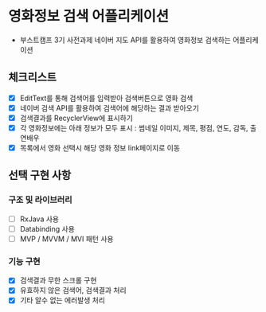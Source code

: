 # 영화정보 검색 어플리케이션

- 부스트캠프 3기 사전과제
네이버 지도 API를 활용하여 영화정보 검색하는 어플리케이션

## 체크리스트
- [x] EditText를 통해 검색어를 입력받아 검색버튼으로 영화 검색
- [x] 네이버 검색 API를 활용하여 검색어에 해당하는 결과 받아오기
- [x] 검색결과를 RecyclerView에 표시하기
- [x] 각 영화정보에는 아래 정보가 모두 표시 : 썸네일 이미지, 제목, 평점, 연도, 감독, 출연배우
- [x] 목록에서 영화 선택시 해당 영화 정보 link페이지로 이동

## 선택 구현 사항
### 구조 및 라이브러리
- [ ] RxJava 사용
- [ ] Databinding 사용
- [ ] MVP / MVVM / MVI 패턴 사용
### 기능 구현
- [x] 검색결과 무한 스크롤 구현
- [x] 유효하지 않은 검색어, 검색결과 처리
- [x] 기타 알수 없는 에러발생 처리
